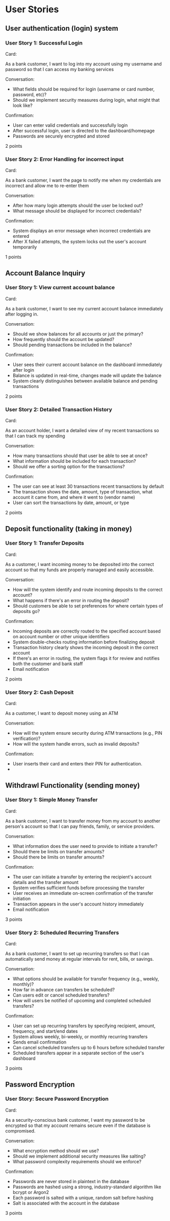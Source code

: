 # User Stories

## User authentication (login) system

### User Story 1: Successful Login

Card:

As a bank customer, I want to log into my account using my username and password so that I can access my banking services

Conversation:
 - What fields should be required for login (username or card number, password, etc)?
 - Should we implement security measures during login, what might that look like?

Confirmation:
 - User can enter valid credentials and successfully login
 - After successful login, user is directed to the dashboard/homepage
 - Passwords are securely encrypted and stored

2 points


### User Story 2: Error Handling for incorrect input

Card:

As a bank customer, I want the page to notify me when my credentials are incorrect and allow me to re-enter them

Conversation:
 - After how many login attempts should the user be locked out?
 - What message should be displayed for incorrect credentials?

Confirmation:
 - System displays an error message when incorrect credentials are entered
 - After X failed attempts, the system locks out the user's account temporarily

1 points




## Account Balance Inquiry

### User Story 1: View current account balance

Card:

As a bank customer, I want to see my current account balance immediately after logging in.

Conversation:
 - Should we show balances for all accounts or just the primary?
 - How frequently should the account be updated?
 - Should pending transactions be included in the balance?

Confirmation:
 - User sees their current account balance on the dashboard immediately after login
 - Balance is updated in real-time, changes made will update the balance
 - System clearly distinguishes between available balance and pending transactions

2 points

### User Story 2: Detailed Transaction History

Card:

As an account holder, I want a detailed view of my recent transactions so that I can track my spending

Conversation:
 - How many transactions should that user be able to see at once?
 - What information should be included for each transaction?
 - Should we offer a sorting option for the transactions?

Confirmation:
 - The user can see at least 30 transactions recent transactions by default
 - The transaction shows the date, amount, type of transaction, what account it came from, and where it went to (vendor name)
 - User can sort the transactions by date, amount, or type

2 points



## Deposit functionality (taking in money)

### User Story 1: Transfer Deposits

Card: 

As a customer, I want incoming money to be deposited into the correct account so that my funds are properly managed and easily accessible.

Conversation:
 - How will the system identify and route incoming deposits to the correct account?
 - What happens if there's an error in routing the deposit?
 - Should customers be able to set preferences for where certain types of deposits go?

Confirmation:
 - Incoming deposits are correctly routed to the specified account based on account number or other unique identifiers
 - System double-checks routing information before finalizing deposit
 - Transaction history clearly shows the incoming deposit in the correct account
 - If there's an error in routing, the system flags it for review and notifies both the customer and bank staff
 - Email notification

2 points


### User Story 2: Cash Deposit

Card:

As a customer, I want to deposit money using an ATM

Conversation:
 - How will the system ensure security during ATM transactions (e.g., PIN verification)?
 - How will the system handle errors, such as invalid deposits?

Confirmation:
 - User inserts their card and enters their PIN for authentication.
 - 

## Withdrawl Functionality (sending money)

### User Story 1: Simple Money Transfer

Card:

As a bank customer, I want to transfer money from my account to another person's account so that I can pay friends, family, or service providers.

Conversation:
 - What information does the user need to provide to initiate a transfer?
 - Should there be limits on transfer amounts?
 - Should there be limits on transfer amounts?

Confirmation:
 - The user can initiate a transfer by entering the recipient's account details and the transfer amount
 - System verifies sufficient funds before processing the transfer
 - User receives an immediate on-screen confirmation of the transfer initiation
 - Transaction appears in the user's account history immediately
 - Email notification

3 points


### User Story 2: Scheduled Recurring Transfers

Card:

As a bank customer, I want to set up recurring transfers so that I can automatically send money at regular intervals for rent, bills, or savings.


Conversation:
 - What options should be available for transfer frequency (e.g., weekly, monthly)?
 - How far in advance can transfers be scheduled?
 - Can users edit or cancel scheduled transfers?
 - How will users be notified of upcoming and completed scheduled transfers?

Confirmation:
 - User can set up recurring transfers by specifying recipient, amount, frequency, and start/end dates
 - System allows weekly, bi-weekly, or monthly recurring transfers
 - Sends email confirmation
 - Can cancel scheduled transfers up to 6 hours before scheduled transfer
 - Scheduled transfers appear in a separate section of the user's dashboard

3 points


## Password Encryption

### User Story: Secure Password Encryption

Card: 

As a security-conscious bank customer, I want my password to be encrypted so that my account remains secure even if the database is compromised.

Conversation:
 - What encryption method should we use?
 - Should we implement additional security measures like salting?
 - What password complexity requirements should we enforce?

Confirmation:
 - Passwords are never stored in plaintext in the database
 - Passwords are hashed using a strong, industry-standard algorithm like bcrypt or Argon2
 - Each password is salted with a unique, random salt before hashing
 - Salt is associated with the account in the database

3 points





